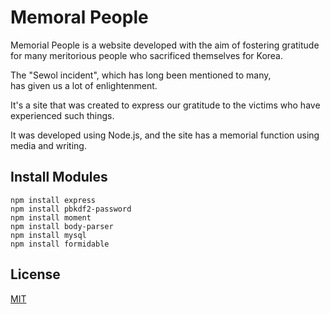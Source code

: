 # Memoral People

Memorial People is a website developed with the aim of fostering gratitude   
for many meritorious people who sacrificed themselves for Korea.      

The "Sewol incident", which has long been mentioned to many,   
has given us a lot of enlightenment.   
   
It's a site that was created to express our gratitude to the victims who have experienced such things.
      
      
It was developed using Node.js, and the site has a memorial function using media and writing.   
   
## Install Modules
```
npm install express   
npm install pbkdf2-password   
npm install moment   
npm install body-parser   
npm install mysql   
npm install formidable   
```
   
   
## License
[MIT](https://choosealicense.com/licenses/mit/)
